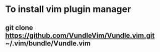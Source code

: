 # To install vim plugin manager
## git clone https://github.com/VundleVim/Vundle.vim.git ~/.vim/bundle/Vundle.vim


